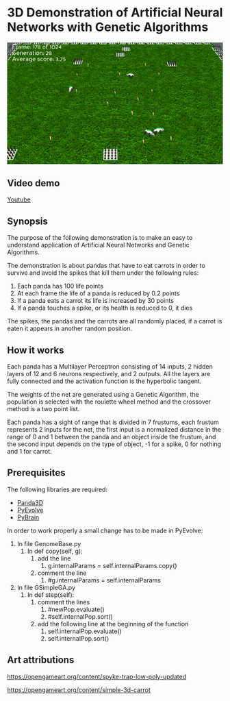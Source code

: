 # 3D Demonstration of Artificial Neural Networks with Genetic Algorithms

![](https://github.com/andres-zibula/project-images/blob/master/ann_ga_demo/ann_ga_demo.gif)

## Video demo

[Youtube](https://www.youtube.com/channel/UC5cOzH02FS-Nh_uCi_ihDUQ)

## Synopsis

The purpose of the following demonstration is to make an easy to understand application of Artificial Neural Networks and Genetic Algorithms.

The demonstration is about pandas that have to eat carrots in order to survive and avoid the spikes that kill them under the following rules:

1. Each panda has 100 life points
2. At each frame the life of a panda is reduced by 0.2 points
3. If a panda eats a carrot its life is increased by 30 points
4. If a panda touches a spike, or its health is reduced to 0, it dies

The spikes, the pandas and the carrots are all randomly placed, if a carrot is eaten it appears in another random position.

## How it works

Each panda has a Multilayer Perceptron consisting of 14 inputs, 2 hidden layers of 12 and 6 neurons respectively, and 2 outputs. All the layers are fully connected and the activation function is the hyperbolic tangent.

The weights of the net are generated using a Genetic Algorithm, the population is selected with the roulette wheel method and the crossover method is a two point list.

Each panda has a sight of range that is divided in 7 frustums, each frustum represents 2 inputs for the net, the first input is a normalized distance in the range of 0 and 1 between the panda and an object inside the frustum, and the second input depends on the type of object, -1 for a spike, 0 for nothing and 1 for carrot.

## Prerequisites

The following libraries are required:

- [Panda3D](https://github.com/panda3d/panda3d)
- [PyEvolve](https://github.com/perone/Pyevolve)
- [PyBrain](https://github.com/pybrain/pybrain)


In order to work properly a small change has to be made in PyEvolve:

1. In file GenomeBase.py
    1. In def copy(self, g):
        1. add the line
            1. g.internalParams = self.internalParams.copy()
        2. comment the line
            1. #g.internalParams = self.internalParams
2. In file GSimpleGA.py
    1. In def step(self):
        1. comment the lines
            1. #newPop.evaluate()
            2. #self.internalPop.sort()
        2. add the following line at the beginning of the function
            1. self.internalPop.evaluate()
            2. self.internalPop.sort()

## Art attributions

https://opengameart.org/content/spyke-trap-low-poly-updated

https://opengameart.org/content/simple-3d-carrot